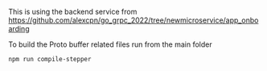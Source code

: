 

This is using the backend service from  https://github.com/alexcpn/go_grpc_2022/tree/newmicroservice/app_onboarding

To build the Proto buffer related files run from the main folder

```
npm run compile-stepper
```